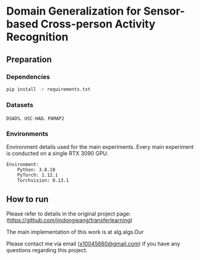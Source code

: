 # Domain Generalization for Sensor-based Cross-person Activity Recognition

## Preparation

### Dependencies

```sh
pip install -r requirements.txt
```

### Datasets
```
DSADS、USC-HAD、PAMAP2
```
### Environments

Environment details used for the main experiments. Every main experiment is conducted on a single RTX 3090 GPU.

```
Environment:
	Python: 3.8.18
	PyTorch: 1.12.1 
	Torchvision: 0.13.1
```

## How to run

Please refer to details in the original project page:(https://github.com/jindongwang/transferlearning)

The main implementation of this work is at alg.algs.Our


Please contact me via email (x10045660@gmail.com) if you have any questions regarding this project.
